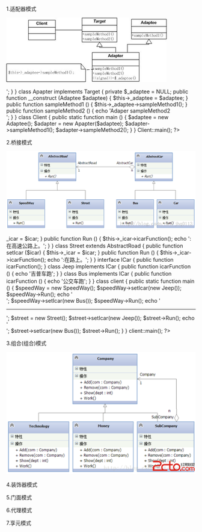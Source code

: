 1.适配器模式

![image](https://github.com/loveprolife/IMG/blob/master/shipeiqi.gif)

<?php

interface Target {
	public function sampleMethod1 ();
	public function sampleMethod2 ();
}

class Adaptee {
	public function sampleMethod1 () {
		echo 'Adaper sampleMethod1<br/>';
	}
}

class Apapter implements Target {
	private $_adaptee = NULL;

	public function __construct (Adaptee $adaptee) {
		$this->_adaptee = $adaptee;
	}

	public function sampleMethod1 () {
		$this->_adaptee->sampleMethod1();
	}

	public function sampleMethod2 () {
		echo 'Adaper sampleMethod2<br/>';
	}
}

class Client {
	public static function main () {
		$adaptee = new Adaptee();
		
		$adapter = new Apapter($adaptee);
		$adapter->sampleMethod1();
		$adapter->sampleMethod2();
	}
}

Client::main();
?>






2.桥接模式

![image](https://github.com/loveprolife/IMG/blob/master/qiaojiemoshi.png)

<?php

abstract class AbstractRoad {
	private $_icar;
	public function setIcar($icar){}
	public function Run(){}
}

class SpeedWay extends AbstractRoad {
	public function setIcar ($icar) {
		$this->_icar = $icar;
	}

	public function Run () {
		$this->_icar->icarFunction();
		echo ':在高速公路上。';
	}
}

class Street extends AbstractRoad {
	public function setIcar ($icar) {
		$this->_icar = $icar;
	}

	public function Run () {
		$this->_icar->icarFunction();
		echo ':在路上。';
	}
}

interface ICar {
	public function icarFunction();
}

class Jeep implements ICar {
	public function icarFunction () {
		echo '吉普车跑';
	}
}

class Bus implements ICar {
	public function icarFunction () {
		echo '公交车跑';
	}
}

class client {
	public static function main () {
		$speedWay = new SpeedWay();
		$speedWay->setIcar(new Jeep());
		$speedWay->Run();
		echo '<br/>';
		$speedWay->setIcar(new Bus());
		$speedWay->Run();

		echo '<hr/>';
		$street = new Street();
		$street->setIcar(new Jeep());
		$street->Run();
		echo '<br/>';
		$street->setIcar(new Bus());
		$street->Run();
	}
}

client::main();
?>





3.组合(组合)模式

![image](https://github.com/loveprolife/IMG/blob/master/composite.png)





4.装饰器模式

5.门面模式

6.代理模式

7.享元模式
